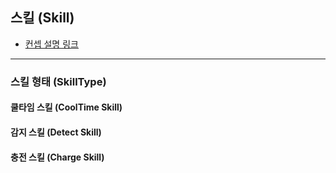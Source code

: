 ## 스킬 (Skill)

- [컨셉 설명 링크](../../../Concept.md#스킬-(Skill))

---

### 스킬 형태 (SkillType)

#### 쿨타임 스킬 (CoolTime Skill)

#### 감지 스킬 (Detect Skill)

#### 충전 스킬 (Charge Skill)